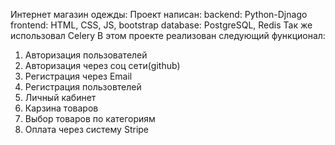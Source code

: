 Интернет магазин одежды:
Проект написан:
backend: Python-Djnago
frontend: HTML, CSS, JS, bootstrap
database: PostgreSQL, Redis
Так же использовал Celery
В этом проекте реализован следующий функционал:
  1. Авторизация пользователей
  2. Авторизация через соц сети(github)
  3. Регистрация через Email
  4. Регистрация пользовтелей
  5. Личный кабинет
  6. Карзина товаров
  7. Выбор товаров по категориям
  8. Оплата через систему Stripe
